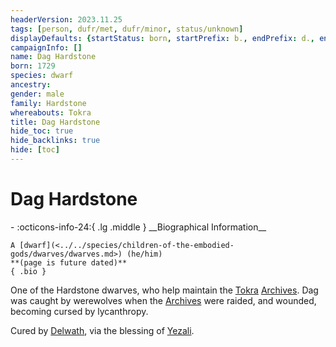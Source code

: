 ```yaml
---
headerVersion: 2023.11.25
tags: [person, dufr/met, dufr/minor, status/unknown]
displayDefaults: {startStatus: born, startPrefix: b., endPrefix: d., endStatus: died}
campaignInfo: []
name: Dag Hardstone
born: 1729
species: dwarf
ancestry:
gender: male
family: Hardstone
whereabouts: Tokra
title: Dag Hardstone
hide_toc: true
hide_backlinks: true
hide: [toc]
---
```

# Dag Hardstone
<div class="grid cards ext-narrow-margin ext-one-column" markdown>
- :octicons-info-24:{ .lg .middle } __Biographical Information__

    A [dwarf](<../../species/children-of-the-embodied-gods/dwarves/dwarves.md>) (he/him)  
    **(page is future dated)**  
    { .bio }

</div>


One of the Hardstone dwarves, who help maintain the [Tokra](<../../gazetteer/greater-dunmar/realms/dunmar/central-dunmar/tokra/tokra.md>) [Archives](<../../gazetteer/greater-dunmar/realms/dunmar/central-dunmar/tokra/archives.md>). Dag was caught by werewolves when the [Archives](<../../gazetteer/greater-dunmar/realms/dunmar/central-dunmar/tokra/archives.md>) were raided, and wounded, becoming cursed by lycanthropy. 

Cured by [Delwath](<../pcs/dunmar-fellowship/delwath.md>), via the blessing of [Yezali](<../../cosmology/gods/tanshi/yezali.md>). 